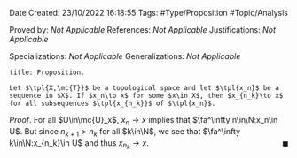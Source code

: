<div class="topSpace"></div>

Date Created: 23/10/2022 16:18:55
Tags: #Type/Proposition #Topic/Analysis

Proved by: _Not Applicable_
References: _Not Applicable_
Justifications: _Not Applicable_

Specializations: _Not Applicable_
Generalizations: _Not Applicable_

``` ad-Proposition
title: Proposition.

Let $\tpl{X,\mc{T}}$ be a topological space and let $\tpl{x_n}$ be a sequence in $X$. If $x_n\to x$ for some $x\in X$, then $x_{n_k}\to x$ for all subsequences $\tpl{x_{n_k}}$ of $\tpl{x_n}$.

```

_Proof_. For all $U\in\mc{U}_x$, $x_n\to x$ implies that $\fa^\infty n\in\N:x_n\in U$. But since $n_{k+1}>n_k$ for all $k\in\N$, we see that $\fa^\infty k\in\N:x_{n_k}\in U$ and thus $x_{n_k}\to x$.<span style="float:right;">$\blacksquare$</span>
